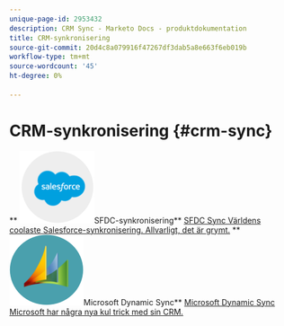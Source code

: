 ```yaml
---
unique-page-id: 2953432
description: CRM Sync - Marketo Docs - produktdokumentation
title: CRM-synkronisering
source-git-commit: 20d4c8a079916f47267df3dab5a8e663f6eb019b
workflow-type: tm+mt
source-wordcount: '45'
ht-degree: 0%

---
```



# CRM-synkronisering {#crm-sync}

** ![SFDC-synkronisering](assets/sfdc.png)SFDC-synkronisering** [SFDC Sync Världens coolaste Salesforce-synkronisering. Allvarligt, det är grymt.](https://docs.marketo.com/display/DOCS/Salesforce+Sync)     ** ![Microsoft Dynamic Sync](assets/dynamics.png)Microsoft Dynamic Sync** [Microsoft Dynamic Sync Microsoft har några nya kul trick med sin CRM.](https://docs.marketo.com/display/DOCS/Microsoft+Dynamics+Sync)